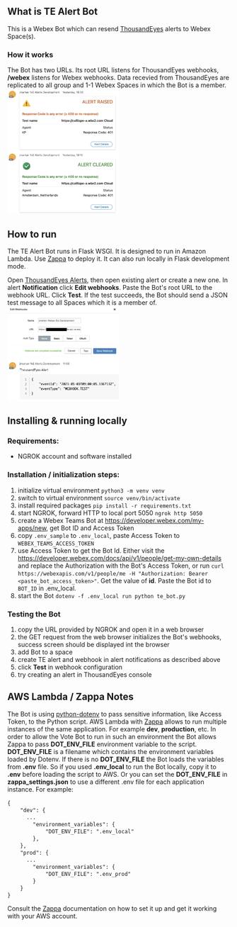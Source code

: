 ## What is TE Alert Bot
This is a Webex Bot which can resend [ThousandEyes](https://thousandeyes.com) alerts to Webex Space(s).

### How it works
The Bot has two URLs. Its root URL listens for ThousandEyes webhooks, **/webex** listens for Webex webhooks. Data recevied from ThousandEyes are replicated to all group and 1-1 Webex Spaces in which the Bot is a member.
<img src="./images/alert_1.png" width="50%">

## How to run
The TE Alert Bot runs in Flask WSGI. It is designed to run in Amazon Lambda. Use [Zappa](https://github.com/zappa/Zappa) to deploy it. It can also run locally in Flask development mode.

Open [ThousandEyes Alerts](https://app.thousandeyes.com/settings/alerts), then open existing alert or create a new one. In alert **Notification** click **Edit webhooks**. Paste the Bot's root URL to the webhook URL. Click **Test**. If the test succeeds, the Bot should send a JSON test message to all Spaces which it is a member of.  
<img src="./images/test_2.png" width="50%">
<img src="./images/test_1.png" width="50%">

## Installing & running locally
### Requirements:
* NGROK account and software installed

### Installation / initialization steps:
1. initialize virtual environment `python3 -m venv venv`
2. switch to virtual environment `source venv/bin/activate`
3. install required packages `pip install -r requirements.txt`
4. start NGROK, forward HTTP to local port 5050 `ngrok http 5050`
5. create a Webex Teams Bot at https://developer.webex.com/my-apps/new, get Bot ID and Access Token
6. copy `.env_sample` to `.env_local`, paste Access Token to `WEBEX_TEAMS_ACCESS_TOKEN`
7. use Access Token to get the Bot Id. Either visit the https://developer.webex.com/docs/api/v1/people/get-my-own-details
and replace the Authorization with the Bot's Access Token, or run `curl https://webexapis.com/v1/people/me -H "Authorization: Bearer <paste_bot_access_token>"`. Get the value of **id**. Paste the Bot id to `BOT_ID` in .env_local.
8. start the Bot `dotenv -f .env_local run python te_bot.py`

### Testing the Bot
1. copy the URL provided by NGROK and open it in a web browser
2. the GET request from the web browser initializes the Bot's webhooks, success screen should be displayed int the browser
3. add Bot to a space
4. create TE alert and webhook in alert notifications as described above
5. click **Test** in webhook configuration
6. try creating an alert in ThousandEyes console

## AWS Lambda / Zappa Notes
The Bot is using [python-dotenv](https://pypi.org/project/python-dotenv/) to pass sensitive information, like Access Token, to the Python script. AWS Lambda with [Zappa](https://github.com/zappa/Zappa) allows to run multiple  instances of the same application. For example **dev**, **production**, etc. In order to allow the Vote Bot to run in such an environment the Bot allows Zappa to pass **DOT_ENV_FILE** environment variable to the script. **DOT_ENV_FILE** is a filename which contains the environment variables loaded by Dotenv. If there is no **DOT_ENV_FILE** the Bot loads the variables from **.env** file. So if you used **.env_local** to run the Bot locally, copy it to **.env** before loading the script to AWS. Or you can set the **DOT_ENV_FILE** in **zappa_settings.json** to use a different .env file for each application instance. For example:
```
{
    "dev": {
      ...
        "environment_variables": {
            "DOT_ENV_FILE": ".env_local"
        },
    },
    "prod": {
      ...
        "environment_variables": {
            "DOT_ENV_FILE": ".env_prod"
        }
    }
}
```
Consult the [Zappa](https://github.com/zappa/Zappa) documentation on how to set it up and get it working
with your AWS account.
